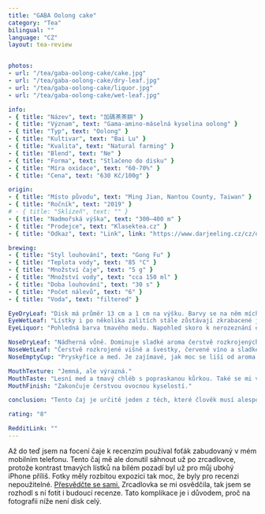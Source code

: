 ```yaml
---
title: "GABA Oolong cake"
category: "Tea"
bilingual: ""
language: "CZ"
layout: tea-review


photos:
- url: "/tea/gaba-oolong-cake/cake.jpg"	
- url: "/tea/gaba-oolong-cake/dry-leaf.jpg"
- url: "/tea/gaba-oolong-cake/liquor.jpg"
- url: "/tea/gaba-oolong-cake/wet-leaf.jpg"

info:
- { title: "Název", text: "加碼茶茶餅" }
- { title: "Význam", text: "Gama-amino-máselná kyselina oolong" }
- { title: "Typ", text: "Oolong" }
- { title: "Kultivar", text: "Bai Lu" }
- { title: "Kvalita", text: "Natural farming" }
- { title: "Blend", text: "Ne" }
- { title: "Forma", text: "Stlačeno do disku" }
- { title: "Míra oxidace", text: "60-70%" }
- { title: "Cena", text: "630 Kč/100g" }

origin:
- { title: "Místo původu", text: "Ming Jian, Nantou County, Taiwan" }
- { title: "Ročník", text: "2019" }
# - { title: "Sklizeň", text: "" }
- { title: "Nadmořská výška", text: "300–400 m" }
- { title: "Prodejce", text: "Klasektea.cz" }
- { title: "Odkaz", text: "Link", link: "https://www.darjeeling.cz/cz/oolong/gaba-oolong-tea-cake-1840" }

brewing:
- { title: "Styl louhování", text: "Gong Fu" }
- { title: "Teplota vody", text: "85 °C" }
- { title: "Množství čaje", text: "5 g" }
- { title: "Množství vody", text: "cca 150 ml" }
- { title: "Doba louhování", text: "30 s" }
- { title: "Počet nálevů", text: "6" }
- { title: "Voda", text: "filtered" }

EyeDryLeaf: "Disk má průměr 13 cm a 1 cm na výšku. Barvy se na něm míchají, jako na obrazu Vincenta van Gogha. Mísí se zde spousta odstínů hnědé barvy. Nejtmavší odstín připomíná barvu typickou pro staré ztmavlé obrazy v kostelech a nejsvětlejší tmavý karamel."
EyeWetLeaf: "Lístky i po několika zalitích stále zůstávají zkrabacené jako krepák. Konvička vypadá jako plná vlhkého havraního peří."
EyeLiquor: "Pohledná barva tmavého medu. Napohled skoro k nerozeznání od karibských rumů."

NoseDryLeaf: "Nádherná vůně. Dominuje sladké aroma čerstvě rozkrojených peckovic. Také je cítit svařák s pomeranči z vánočního trhu na Staroměstském náměstí."
NoseWetLeaf: "Čerstvě rozkrojené višně a švestky, červené víno a sladké pečivo."
NoseEmptyCup: "Pryskyřice a med. Je zajímavé, jak moc se liší od aroma lístků."

MouthTexture: "Jemná, ale výrazná."
MouthTaste: "Lesní med a tmavý chléb s popraskanou kůrkou. Také se mi vybavily ořechy v cukrkandlu, které mi rodiče jako dítěti kupovali na pouti."
MouthFinish: "Zakončuje čerstvou ovocnou kyselostí."

conclusion: "Tento čaj je určitě jeden z těch, které člověk musí alespoň jednou za život zkusit. Nejen kvůli jeho unikátnosti, ale i kvůli jeho jednoduché přípravě. Je to totiž jeden z mála čajů, které vůbec nehořknou, a to i při louhování dlouhou dobu. Moc ho doporučuji lidem, co ještě nemají mnoho zkušeností s přípravou čaje."

rating: "8"

RedditLink: ""
---
```


Až do teď jsem na focení čaje k recenzím používal foťák zabudovaný v mém mobilním telefonu. Tento čaj mě ale donutil sáhnout už po zrcadlovce, protože kontrast tmavých lístků na bílém pozadí byl už pro můj ubohý iPhone příliš. Fotky měly rozbitou expozici tak moc, že byly pro recenzi nepoužitelné. <a href="/tea/gaba-oolong-cake/cake-raw.jpg">Přesvědčte se sami.</a> Zrcadlovka se mi osvědčila, tak jsem se rozhodl s ní fotit i budoucí recenze. Tato komplikace je i důvodem, proč na fotografii níže není disk celý.
